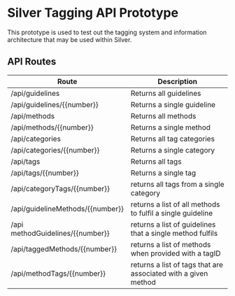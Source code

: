 # Silver Tagging API Prototype

This prototype is used to test out the tagging system and information architecture that may be used within Silver.

## API Routes
| Route | Description |
|------|------|
| /api/guidelines | Returns all guidelines |
| /api/guidelines/{{number}} | Returns a single guideline |
| /api/methods | Returns all methods |
| /api/methods/{{number}} | Returns a single method |
| /api/categories | Returns all tag categories |
| /api/categories/{{number}} | Returns a single category |
| /api/tags | Returns all tags |
| /api/tags/{{number}} | Returns a single tag |
| /api/categoryTags/{{number}} | returns all tags from a single category
| /api/guidelineMethods/{{number}} | returns a list of all methods to fulfil a single guideline
| /api methodGuidelines/{{number}} | returns a list of guidelines that a single method fulfils
| /api/taggedMethods/{{number}} | returns a list of methods when provided with a tagID
| /api/methodTags/{{number}} | returns a list of tags that are associated with a given method |
